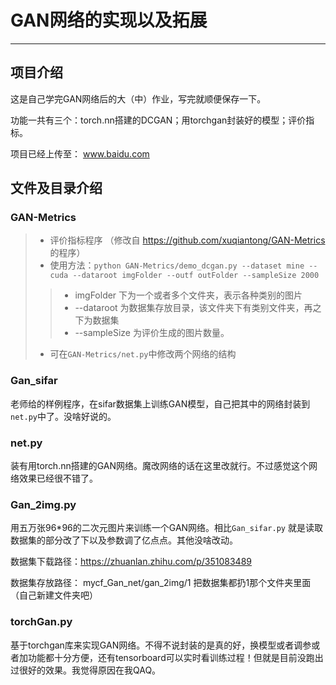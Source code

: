 # GAN网络的实现以及拓展

--------

## 项目介绍

这是自己学完GAN网络后的大（中）作业，写完就顺便保存一下。

功能一共有三个：torch.nn搭建的DCGAN；用torchgan封装好的模型；评价指标。

项目已经上传至： www.baidu.com

## 文件及目录介绍

### GAN-Metrics

> * 评价指标程序 （修改自 https://github.com/xuqiantong/GAN-Metrics 的程序） 
> * 使用方法：`python GAN-Metrics/demo_dcgan.py --dataset mine --cuda --dataroot imgFolder --outf outFolder --sampleSize 2000`
> > * imgFolder 下为一个或者多个文件夹，表示各种类别的图片
> > * --dataroot 为数据集存放目录，该文件夹下有类别文件夹，再之下为数据集
> > * --sampleSize 为评价生成的图片数量。
> * 可在`GAN-Metrics/net.py`中修改两个网络的结构

### Gan_sifar

老师给的样例程序，在sifar数据集上训练GAN模型，自己把其中的网络封装到 `net.py`中了。没啥好说的。

### net.py

装有用torch.nn搭建的GAN网络。魔改网络的话在这里改就行。不过感觉这个网络效果已经很不错了。

### Gan_2img.py

用五万张96*96的二次元图片来训练一个GAN网络。相比`Gan_sifar.py` 就是读取数据集的部分改了下以及参数调了亿点点。其他没啥改动。

数据集下载路径：https://zhuanlan.zhihu.com/p/351083489

数据集存放路径： mycf_Gan_net/gan_2img/1    把数据集都扔1那个文件夹里面（自己新建文件夹吧）

### torchGan.py

基于torchgan库来实现GAN网络。不得不说封装的是真的好，换模型或者调参或者加功能都十分方便，还有tensorboard可以实时看训练过程！但就是目前没跑出过很好的效果。我觉得原因在我QAQ。


